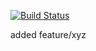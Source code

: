 [![Build Status](https://travis-ci.com/kandaharozturk/myDemoApp.svg?branch=main)](https://travis-ci.com/kandaharozturk/myDemoApp)

added feature/xyz